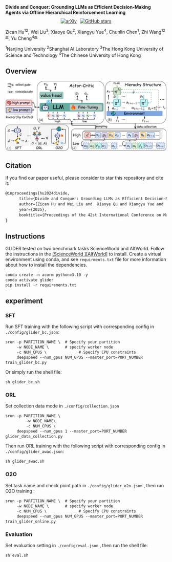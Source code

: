 <div style="display: flex; align-items: center; gap: 2px;">
  <h1 style="margin: 0; font-size: 14px;">Divide and Conquer: Grounding LLMs as Efficient Decision-Making Agents via Offline Hierarchical Reinforcement Learning</h1>
</div>

<div style="display: flex; justify-content: center; margin-top: 10px; gap: 10px;">
    <a href="https://arxiv.org/abs/2505.19761">
        <img src="https://img.shields.io/badge/ArXiv-2505.19761-b31b1b.svg?logo=arXiv" alt="arXiv">
    </a>
    <a href="https://github.com/NJU-RL/GLIDER/stargazers">
        <img src="https://img.shields.io/github/stars/NJU-RL/GLIDER" alt="GitHub stars">
    </a>
</div>

Zican Hu<sup>12</sup>, Wei Liu<sup>3</sup>, Xiaoye Qu<sup>2</sup>, Xiangyu Yue<sup>4</sup>, Chunlin Chen<sup>1</sup>, Zhi Wang<sup>12</sup><sup>[✉]()</sup>, Yu Cheng<sup>4</sup><sup>[✉]()</sup>

<sup>1</sup>Nanjing University  <sup>2</sup>Shanghai AI Laboratory  <sup>3</sup>The Hong Kong University of Science and Technology  <sup>4</sup>The Chinese University of Hong Kong


## **Overview**

![GLIDER](./fig/method.png)

## **Citation**

If you find our paper useful, please consider to star this repository and cite it:
```tex
@inproceedings{hu2024divide,
      title={Divide and Conquer: Grounding LLMs as Efficient Decision-Making Agents via Offline Hierarchical Reinforcement Learning},     
      author={Zican Hu and Wei Liu and  Xiaoye Qu and Xiangyu Yue and  Chuniln Chen and Zhi Wang and Yu Cheng},
      year={2025},
      booktitle={Proceedings of the 42st International Conference on Machine Learning}
}
```

## **Instructions**

GLIDER tested on two benchmark tasks ScienceWorld and AlfWorld. Follow the instructions in the [[ScienceWorld ]](https://github.com/allenai/ScienceWorld)[[AlfWorld]](https://github.com/alfworld) to install.
Create a virtual environment using conda, and see `requirments.txt` file for more information about how to install the dependencies.

```shell
conda create -n acorm python=3.10 -y
conda activate glider
pip install -r requirements.txt
```

## **experiment**

### SFT

Run SFT training with the following script with corresponding config in ```./config/glider_bc.json```:

```shell
srun -p PARTITION_NAME \  # Specify your partition
     -w NODE_NAME \       # specify worker node
     -c NUM_CPUS \				# Specify CPU constraints
     deepspeed --num_gpus NUM_GPUS --master_port=PORT_NUMBER train_glider_bc.py
```

Or simply run the shell file:

```shell
sh glider_bc.sh
```

### ORL

Set collection data mode in ```./config/collection.json``` 

```shell
srun -p PARTITION_NAME \
 		 -w NODE_NAME\
 		 -c NUM_CPUS \
     deepspeed --num_gpus 1 --master_port=PORT_NUMBER glider_data_collection.py
```

 Then run ORL training with the following script with corresponding config in ```./config/glider_awac.json```:

```shell
sh glider_awac.sh 
```

### O2O

Set task name and check point path in ```./config/glider_o2o.json``` , then run O2O training :

```shell
srun -p PARTITION_NAME \  # Specify your partition
     -w NODE_NAME \       # specify worker node
     -c NUM_CPUS \				# Specify CPU constraints
     deepspeed --num_gpus NUM_GPUS --master_port=PORT_NUMBER train_glider_online.py
```

### Evaluation

Set evaluation setting in ```./config/eval.json``` , then run the shell file:

```shell
sh eval.sh
```

